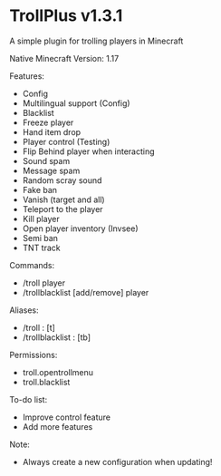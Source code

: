 # TrollPlus v1.3.1
A simple plugin for trolling players in Minecraft

Native Minecraft Version: 1.17

Features:
- Config
- Multilingual support (Config)
- Blacklist
- Freeze player
- Hand item drop
- Player control (Testing)
- Flip Behind player when interacting
- Sound spam
- Message spam
- Random scray sound
- Fake ban
- Vanish (target and all)
- Teleport to the player
- Kill player
- Open player inventory (Invsee)
- Semi ban
- TNT track

Commands:
- /troll player
- /trollblacklist [add/remove] player

Aliases:
- /troll : [t]
- /trollblacklist : [tb]

Permissions:
- troll.opentrollmenu
- troll.blacklist

To-do list:
- Improve control feature
- Add more features

Note:
- Always create a new configuration when updating!